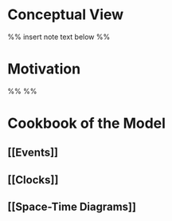 <H1>Conceptual View</H1>

%% insert note text below %%

# Motivation

%%  %%

# Cookbook of the Model

## [[Events]]

## [[Clocks]]

## [[Space-Time Diagrams]]

